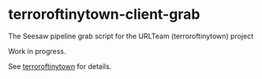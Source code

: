 terroroftinytown-client-grab
============================

The Seesaw pipeline grab script for the URLTeam (terroroftinytown) project

Work in progress.

See [terroroftinytown](https://github.com/ArchiveTeam/terroroftinytown) for details.
